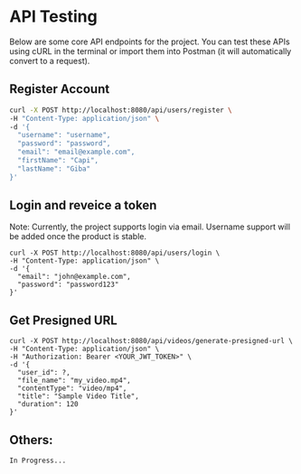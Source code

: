# API Testing

Below are some core API endpoints for the project. You can test these APIs using cURL in the terminal or import them into Postman (it will automatically convert to a request).

## Register Account
```bash
curl -X POST http://localhost:8080/api/users/register \
-H "Content-Type: application/json" \
-d '{
  "username": "username",
  "password": "password",
  "email": "email@example.com",
  "firstName": "Capi",
  "lastName": "Giba"
}'
```

## Login and reveice a token
Note: Currently, the project supports login via email. Username support will be added once the product is stable.
```
curl -X POST http://localhost:8080/api/users/login \
-H "Content-Type: application/json" \
-d '{
  "email": "john@example.com",
  "password": "password123"
}'
```

## Get Presigned URL
```
curl -X POST http://localhost:8080/api/videos/generate-presigned-url \
-H "Content-Type: application/json" \
-H "Authorization: Bearer <YOUR_JWT_TOKEN>" \
-d '{
  "user_id": ?,
  "file_name": "my_video.mp4",
  "contentType": "video/mp4",
  "title": "Sample Video Title",
  "duration": 120
}'
```

## Others: 
```
In Progress...
```